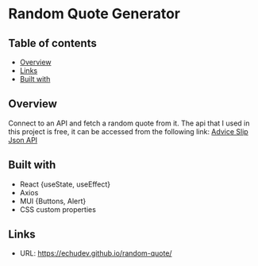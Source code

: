# Random Quote Generator

## Table of contents

- [Overview](#overview) 
- [Links](#links)
- [Built with](#built-with)
  
## Overview

Connect to an API and fetch a random quote from it.
The api that I used in this project is free, it can be accessed from the following link:
[Advice Slip Json API](https://api.adviceslip.com/)

## Built with

- React {useState, useEffect}
- Axios
- MUI {Buttons, Alert}
- CSS custom properties

## Links

- URL: https://echudev.github.io/random-quote/
